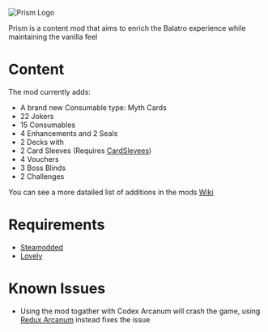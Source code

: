 ![Prism Logo](https://github.com/user-attachments/assets/11ab82a9-2720-4476-bd74-4ee80071d285)

Prism is a content mod that aims to enrich the Balatro experience while maintaining the vanilla feel

# Content

The mod currently adds:
- A brand new Consumable type: Myth Cards
- 22 Jokers
- 15 Consumables
- 4 Enhancements and 2 Seals
- 2 Decks with
- 2 Card Sleeves (Requires [CardSlevees](https://github.com/larswijn/CardSleeves))
- 4 Vouchers
- 3 Boss Blinds
- 2 Challenges

You can see a more datailed list of additions in the mods [Wiki](https://balatromods.miraheze.org/wiki/Prism)

# Requirements
- [Steamodded](https://github.com/Steamopollys/Steamodded)
- [Lovely](https://github.com/ethangreen-dev/lovely-injector)

# Known Issues
- Using the mod togather with Codex Arcanum will crash the game, using [Redux Arcanum](https://github.com/jumbocarrot0/Redux-Arcanum) instead fixes the issue

